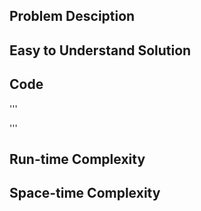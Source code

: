 ## Problem Desciption

## Easy to Understand Solution

## Code

'''

'''

## Run-time Complexity

## Space-time Complexity
